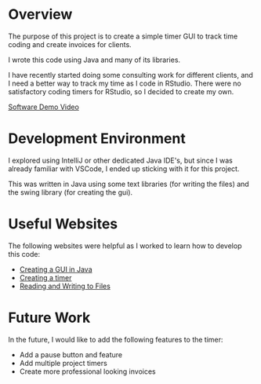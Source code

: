 # Overview

The purpose of this project is to create a simple timer GUI to track time coding and create invoices for clients. 

I wrote this code using Java and many of its libraries. 

I have recently started doing some consulting work for different clients, and I need a better way to track my time as I code in RStudio. There were no satisfactory coding timers for RStudio, so I decided to create my own. 

[Software Demo Video](https://youtu.be/fbdkrzlBxkU)

# Development Environment

I explored using IntelliJ or other dedicated Java IDE's, but since I was already familiar with VSCode, I ended up sticking with it for this project. 

This was written in Java using some text libraries (for writing the files) and the swing library (for creating the gui). 

# Useful Websites

The following websites were helpful as I worked to learn how to develop this code: 

- [Creating a GUI in Java](https://stackoverflow.com/questions/5118701/how-to-create-a-gui-in-java)
- [Creating a timer](https://stackoverflow.com/questions/10820033/make-a-simple-timer-in-java)
- [Reading and Writing to Files](https://stackoverflow.com/questions/2885173/how-do-i-create-a-file-and-write-to-it)

# Future Work

In the future, I would like to add the following features to the timer: 

- Add a pause button and feature
- Add multiple project timers
- Create more professional looking invoices
